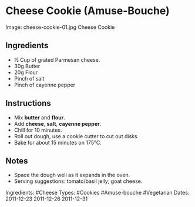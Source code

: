 # Cheese Cookie (Amuse-Bouche)

Image: cheese-cookie-01.jpg Cheese Cookie

## Ingredients

* &half; Cup of grated Parmesan cheese.
* 30g Butter
* 20g Flour
* Pinch of salt
* Pinch of cayenne pepper

## Instructions

* Mix **butter** and **flour**.
* Add **cheese**, **salt**, **cayenne pepper**.
* Chill for 10 minutes.
* Roll out dough, use a cookie cutter to cut out disks.
* Bake for about 15 minutes on 175&deg;C.

## Notes

* Space the dough well as it expands in the oven.
* Serving suggestions: tomato/basil jelly; goat cheese.


Ingredients: #Cheese
Types: #Cookies #Amuse-bouche #Vegetarian
Dates: 2011-12-23 2011-12-26 2011-12-31
